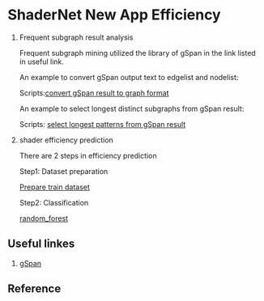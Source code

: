 # ShaderNet New App Efficiency
<!-- TABLE OF CONTENTS -->


1. Frequent subgraph result analysis 

    Frequent subgraph mining utilized the library of gSpan in the link listed in useful link. 

    An example to convert gSpan output text to edgelist and nodelist: 
    
    Scripts:[convert gSpan result to graph format](New_App_Tuning/fsm_file_to_edgelist_hash.py)

    An example to select longest distinct subgraphs from gSpan result: 
    
    Scripts: [select longest patterns from gSpan result ](New_App_Tuning/select_distinct_subgraph_labelgame.py)


2. shader efficiency prediction

    There are 2 steps in efficiency prediction

    Step1: Dataset preparation

	[Prepare train dataset](prepare_dataset_predict_efficiency_select_distinct_hw_used_in_shader.py)
	
    Step2: Classification  
    
	[random_forest](randomForest.py)

    

<!-- Useful linkes -->
## Useful linkes
1. [gSpan](https://github.com/betterenvi/gSpan)

<!-- Reference -->
## Reference


